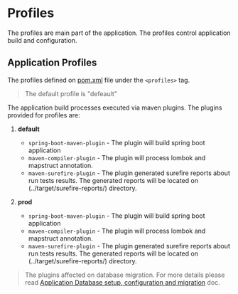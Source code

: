 # Profiles

The profiles are main part of the application.
The profiles control application build and configuration.

## Application Profiles

The profiles defined on [pom.xml](../pom.xml) file under the `<profiles>` tag.

> The default profile is "defeault"

The application build processes executed via maven plugins.
The plugins provided for profiles are:

1. **default**

    - `spring-boot-maven-plugin` - The plugin will build spring boot application
    - `maven-compiler-plugin`    - The plugin will process lombok and mapstruct annotation.
    - `maven-surefire-plugin`    - The plugin generated surefire reports about run tests results. The generated reports will be located on (../target/surefire-reports/) directory.
   
2. **prod**

   - `spring-boot-maven-plugin` - The plugin will build spring boot application
   - `maven-compiler-plugin`    - The plugin will process lombok and mapstruct annotation.
   - `maven-surefire-plugin`    - The plugin generated surefire reports about run tests results. The generated reports will be located on (../target/surefire-reports/) directory.

> The plugins affected on database migration. 
> For more details please read [Application Database setup, configuration and migration](database.md) doc.